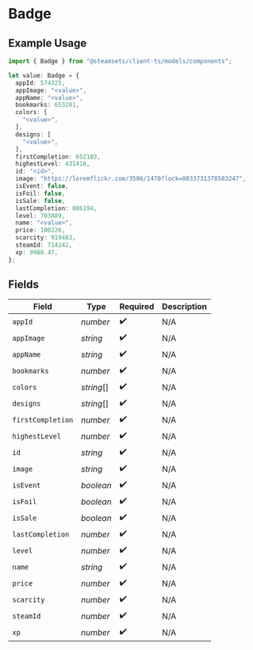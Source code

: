 # Badge

## Example Usage

```typescript
import { Badge } from "@steamsets/client-ts/models/components";

let value: Badge = {
  appId: 574325,
  appImage: "<value>",
  appName: "<value>",
  bookmarks: 653201,
  colors: [
    "<value>",
  ],
  designs: [
    "<value>",
  ],
  firstCompletion: 652103,
  highestLevel: 431418,
  id: "<id>",
  image: "https://loremflickr.com/3586/1470?lock=8033731378583247",
  isEvent: false,
  isFoil: false,
  isSale: false,
  lastCompletion: 806194,
  level: 703889,
  name: "<value>",
  price: 100226,
  scarcity: 919483,
  steamId: 714242,
  xp: 9988.47,
};
```

## Fields

| Field              | Type               | Required           | Description        |
| ------------------ | ------------------ | ------------------ | ------------------ |
| `appId`            | *number*           | :heavy_check_mark: | N/A                |
| `appImage`         | *string*           | :heavy_check_mark: | N/A                |
| `appName`          | *string*           | :heavy_check_mark: | N/A                |
| `bookmarks`        | *number*           | :heavy_check_mark: | N/A                |
| `colors`           | *string*[]         | :heavy_check_mark: | N/A                |
| `designs`          | *string*[]         | :heavy_check_mark: | N/A                |
| `firstCompletion`  | *number*           | :heavy_check_mark: | N/A                |
| `highestLevel`     | *number*           | :heavy_check_mark: | N/A                |
| `id`               | *string*           | :heavy_check_mark: | N/A                |
| `image`            | *string*           | :heavy_check_mark: | N/A                |
| `isEvent`          | *boolean*          | :heavy_check_mark: | N/A                |
| `isFoil`           | *boolean*          | :heavy_check_mark: | N/A                |
| `isSale`           | *boolean*          | :heavy_check_mark: | N/A                |
| `lastCompletion`   | *number*           | :heavy_check_mark: | N/A                |
| `level`            | *number*           | :heavy_check_mark: | N/A                |
| `name`             | *string*           | :heavy_check_mark: | N/A                |
| `price`            | *number*           | :heavy_check_mark: | N/A                |
| `scarcity`         | *number*           | :heavy_check_mark: | N/A                |
| `steamId`          | *number*           | :heavy_check_mark: | N/A                |
| `xp`               | *number*           | :heavy_check_mark: | N/A                |